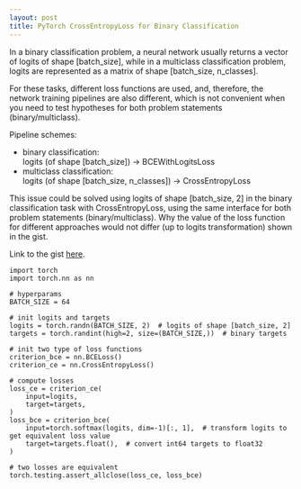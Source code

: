 ```yaml
---
layout: post
title: PyTorch CrossEntropyLoss for Binary Classification
---
```


In a binary classification problem, a neural network usually returns a vector of logits of shape [batch_size], while in a multiclass classification problem, logits are represented as a matrix of shape [batch_size, n_classes].

For these tasks, different loss functions are used, and, therefore, the network training pipelines are also different, which is not convenient when you need to test hypotheses for both problem statements (binary/multiclass).

Pipeline schemes:
- binary classification:<br/>
logits (of shape [batch_size]) -> BCEWithLogitsLoss
- multiclass classification:<br/>
logits (of shape [batch_size, n_classes]) -> CrossEntropyLoss

This issue could be solved using logits of shape [batch_size, 2] in the binary classification task with CrossEntropyLoss, using the same interface for both problem statements (binary/multiclass). Why the value of the loss function for different approaches would not differ (up to logits transformation) shown in the gist.

Link to the gist [here](https://gist.github.com/dayyass/f85a339111bbdd1b96e7ce632fe17d90).

```
import torch
import torch.nn as nn

# hyperparams
BATCH_SIZE = 64

# init logits and targets
logits = torch.randn(BATCH_SIZE, 2)  # logits of shape [batch_size, 2]
targets = torch.randint(high=2, size=(BATCH_SIZE,))  # binary targets

# init two type of loss functions
criterion_bce = nn.BCELoss()
criterion_ce = nn.CrossEntropyLoss()

# compute losses
loss_ce = criterion_ce(
    input=logits,
    target=targets,
)
loss_bce = criterion_bce(
    input=torch.softmax(logits, dim=-1)[:, 1],  # transform logits to get equivalent loss value
    target=targets.float(),  # convert int64 targets to float32
)

# two losses are equivalent
torch.testing.assert_allclose(loss_ce, loss_bce)
```
